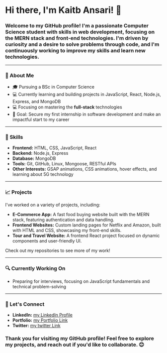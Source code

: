 # Hi there, I'm Kaitb Ansari! 👋

### Welcome to my GitHub profile! I'm a passionate **Computer Science student** with skills in web development, focusing on the **MERN stack** and **front-end technologies**. I'm driven by curiosity and a desire to solve problems through code, and I'm continuously working to improve my skills and learn new technologies.

---

### 🌟 About Me
- 🎓 Pursuing a BSc in Computer Science
- 💻 Currently learning and building projects in JavaScript, React, Node.js, Express, and MongoDB
- 💻 Focusing on mastering the **full-stack** technologies
- 🎯 Goal: Secure my first internship in software development and make an impactful start to my career

---

### 💼 Skills
- **Frontend:** HTML, CSS, JavaScript, React
- **Backend:** Node.js, Express
- **Database:** MongoDB
- **Tools:** Git, GitHub, Linux, Mongoose, RESTful APIs
- **Other Interests:** GSAP animations, CSS animations, hover effects, and learning about 5G technology

---

### 📈 Projects
I've worked on a variety of projects, including:
- **E-Commerce App:** A fast food buying website built with the MERN stack, featuring authentication and data handling.
- **Frontend Websites:** Custom landing pages for Netflix and Amazon, built with HTML and CSS, showcasing my front-end skills.
- **Tour and Travel Website:** A frontend React project focused on dynamic components and user-friendly UI.

Check out my repositories to see more of my work!

---

### 🔍 Currently Working On
- Preparing for interviews, focusing on JavaScript fundamentals and technical problem-solving

---

### 🤝 Let's Connect
- **LinkedIn:** [my LinkedIn Profile](https://www.linkedin.com/in/katib-ansari-95ab96252/)
- **Portfolio:** [my Portfolio Link](https://ansari-katib.github.io/Portfolio/)
- **Twitter:** [my twitter Link](https://x.com/KatibAnsari3)

### Thank you for visiting my GitHub profile! Feel free to explore my projects, and reach out if you'd like to collaborate. 😊
